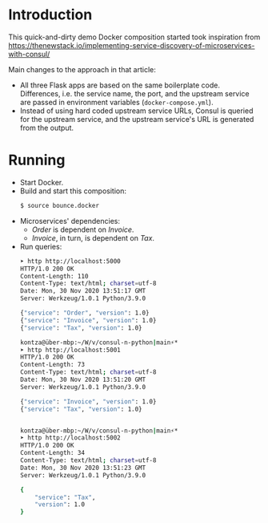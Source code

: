 # Introduction
This quick-and-dirty demo Docker composition started took inspiration from https://thenewstack.io/implementing-service-discovery-of-microservices-with-consul/

Main changes to the approach in that article:
- All three Flask apps are based on the same boilerplate code. Differences, i.e. the service name, the port, and the upstream service are passed in environment variables (`docker-compose.yml`).
- Instead of using hard coded upstream service URLs, Consul is queried for the upstream service, and the upstream service's URL is generated from the output.

# Running
- Start Docker.
- Build and start this composition:
    ```bash
    $ source bounce.docker
    ```
- Microservices' dependencies:
    - _Order_ is dependent on _Invoice_.
    - _Invoice_, in turn, is dependent on _Tax_.
- Run queries:
    ```bash
    ➤ http http://localhost:5000
    HTTP/1.0 200 OK
    Content-Length: 110
    Content-Type: text/html; charset=utf-8
    Date: Mon, 30 Nov 2020 13:51:17 GMT
    Server: Werkzeug/1.0.1 Python/3.9.0

    {"service": "Order", "version": 1.0}
    {"service": "Invoice", "version": 1.0}
    {"service": "Tax", "version": 1.0}

    kontza@über-mbp:~/W/v/consul-n-python|main⚡*
    ➤ http http://localhost:5001
    HTTP/1.0 200 OK
    Content-Length: 73
    Content-Type: text/html; charset=utf-8
    Date: Mon, 30 Nov 2020 13:51:20 GMT
    Server: Werkzeug/1.0.1 Python/3.9.0

    {"service": "Invoice", "version": 1.0}
    {"service": "Tax", "version": 1.0}


    kontza@über-mbp:~/W/v/consul-n-python|main⚡*
    ➤ http http://localhost:5002
    HTTP/1.0 200 OK
    Content-Length: 34
    Content-Type: text/html; charset=utf-8
    Date: Mon, 30 Nov 2020 13:51:23 GMT
    Server: Werkzeug/1.0.1 Python/3.9.0

    {
        "service": "Tax",
        "version": 1.0
    }
    ```